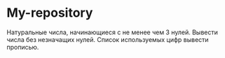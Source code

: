 # My-repository
Натуральные числа, начинающиеся с не менее чем 3 нулей. Вывести числа без незначащих нулей. Список используемых цифр вывести прописью.
